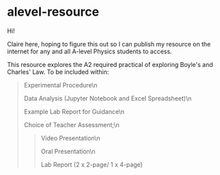 # alevel-resource

Hi! 

Claire here, hoping to figure this out so I can publish my resource on the internet for any and all A-level Physics students to access. 

This resource explores the A2 required practical of exploring Boyle's and Charles' Law. 
To be included within:
  > Experimental Procedure\n
  > 
  > Data Analysis (Jupyter Notebook and Excel Spreadsheet)\n
  > 
  > Example Lab Report for Guidance\n
  > 
  > Choice of Teacher Assessment;\n
  > 
  >> Video Presentation\\n
  >> 
  >> Oral Presentation\\n
  >> 
  >> Lab Report (2 x 2-page/ 1 x 4-page)
